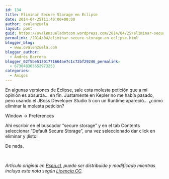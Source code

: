 ```yaml
---
id: 134
title: Eliminar Secure Storage en Eclipse
date: 2014-04-25T11:49:00+00:00
author: ovalenzuela
layout: post
guid: https://ovalenzueladotcom.wordpress.com/2014/04/25/eliminar-secure-storage-en-eclipse
permalink: /2014/04/eliminar-secure-storage-en-eclipse.html
blogger_blog:
  - www.ovalenzuela.com
blogger_author:
  - Andrés Barrera
blogger_02f5be51301771664ae7c1c72bf29246_permalink:
  - 673048305552973253
categories:
  - Amigos
---
```

En algunas versiones de Eclipse, sale esta molesta petición que a mi opinión es absurda… en fin. Justamente en Kepler no me había pasado, pero usando el JBoss Developer Studio 5 con un Runtime apareció… ¿cómo eliminar la molesta petición?

Window -> Preferences

Ahí escribir en el buscador “secure storage” y en el tab Contents seleccionar “Default Secure Storage”, una vez seleccionado dar click en eliminar y ¡listo!

De nada.

 

_Artículo original en [Psep.cl](http://www.psep.cl/2013/10/16/eliminar-secure-storage-en-eclipse/ "Eliminar Secure Storage en Eclipse - Psep.cl"), puede ser distribuido y modificado mientras incluya esta nota según <a title="CC by-sa 3.0" href="http://creativecommons.org/licenses/by-sa/3.0/deed.es" target="_blank">Licencia CC</a>._